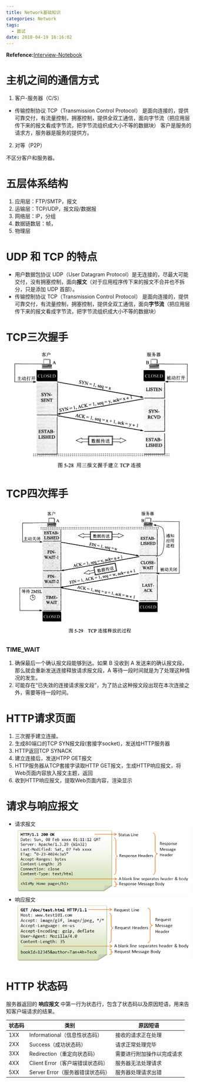 ```yaml
---
title: Network基础知识
categories: Network
tags:
  - 面试
date: 2018-04-19 16:16:02
---
```



**Refefence:**[Interview-Notebook](https://github.com/CyC2018/Interview-Notebook)

# 主机之间的通信方式
1. 客户-服务器（C/S）

* 传输控制协议 TCP（Transmission Control Protocol） 是面向连接的，提供可靠交付，有流量控制，拥塞控制，提供全双工通信，面向字节流（把应用层传下来的报文看成字节流，把字节流组织成大小不等的数据块）
客户是服务的请求方，服务器是服务的提供方。

2. 对等（P2P）

不区分客户和服务器。
<!-- more -->
# 五层体系结构
1. 应用层：FTP/SMTP，报文
2. 运输层：TCP/UDP，报文段/数据报
3. 网络层：IP，分组
4. 数据链数层：帧，
5. 物理层

# UDP 和 TCP 的特点
* 用户数据包协议 UDP（User Datagram Protocol）是无连接的，尽最大可能交付，没有拥塞控制，面向**报文**（对于应用程序传下来的报文不合并也不拆分，只是添加 UDP 首部）。
* 传输控制协议 TCP（Transmission Control Protocol） 是面向连接的，提供可靠交付，有流量控制，拥塞控制，提供全双工通信，面向**字节流**（把应用层传下来的报文看成字节流，把字节流组织成大小不等的数据块）

# TCP三次握手
![3](https://raw.githubusercontent.com/zhulinn/zhulinn.github.io/hexo/source/uploads/post_pics/TCP3.png)

# TCP四次挥手
![4](https://raw.githubusercontent.com/zhulinn/zhulinn.github.io/hexo/source/uploads/post_pics/TCP4.jpg)
### TIME_WAIT
1. 确保最后一个确认报文段能够到达。如果 B 没收到 A 发送来的确认报文段，那么就会重新发送连接释放请求报文段，A 等待一段时间就是为了处理这种情况的发生。
2. 可能存在“已失效的连接请求报文段”，为了防止这种报文段出现在本次连接之外，需要等待一段时间。

# HTTP请求页面
1. 三次握手建立连接。
2. 生成80端口的TCP SYN报文段(套接字socket)，发送给HTTP服务器
3. HTTP返回TCP SYNACK
4. 建立连接后，发送HTPP GET报文
5. HTTP服务器从TCP套接字读取HTTP GET报文，生成HTTP响应报文，将Web页面内容放入报文主题，返回
6. 收到HTTP响应报文，提取Web页面内容，渲染显示

# 请求与响应报文
* 请求报文
![req](https://raw.githubusercontent.com/zhulinn/zhulinn.github.io/hexo/source/uploads/post_pics/HTTP_ResponseMessageExample.png)
* 响应报文
![res](https://raw.githubusercontent.com/zhulinn/zhulinn.github.io/hexo/source/uploads/post_pics/HTTP_RequestMessageExample.png)

# HTTP 状态码

服务器返回的  **响应报文**  中第一行为状态行，包含了状态码以及原因短语，用来告知客户端请求的结果。

| 状态码 | 类别 | 原因短语 |
| --- | --- | --- |
| 1XX | Informational（信息性状态码） | 接收的请求正在处理 |
| 2XX | Success（成功状态码） | 请求正常处理完毕 |
| 3XX | Redirection（重定向状态码） | 需要进行附加操作以完成请求 |
| 4XX | Client Error（客户端错误状态码） | 服务器无法处理请求 |
| 5XX | Server Error（服务器错误状态码） | 服务器处理请求出错 |